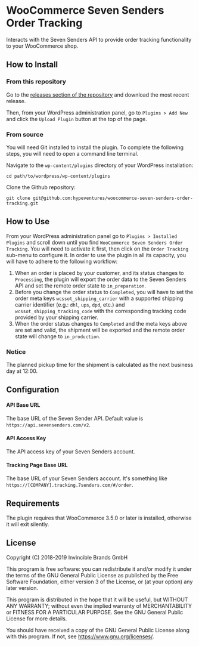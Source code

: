 # WooCommerce Seven Senders Order Tracking
Interacts with the Seven Senders API to provide order tracking functionality to your WooCommerce shop.

## How to Install
### From this repository
Go to the [releases section of the repository](https://github.com/hypeventures/woocommerce-seven-senders-order-tracking/releases) and download the most recent release.

Then, from your WordPress administration panel, go to `Plugins > Add New` and click the `Upload Plugin` button at the top of the page.

### From source
You will need Git installed to install the plugin. To complete the following steps, you will need to open a command line terminal.

Navigate to the `wp-content/plugins` directory of your WordPress installation:

`cd path/to/wordpress/wp-content/plugins`

Clone the Github repository:

`git clone git@github.com:hypeventures/woocommerce-seven-senders-order-tracking.git`

## How to Use
From your WordPress administration panel go to `Plugins > Installed Plugins` and scroll down until you find `WooCommerce Seven Senders Order Tracking`. You will need to activate it first, then click on the `Order Tracking` sub-menu to configure it. In order to use the plugin in all its capacity, you will have to adhere to the following workflow:

1. When an order is placed by your customer, and its status changes to `Processing`, the plugin will export the order data to the Seven Senders API and set the remote order state to `in_preparation`.
2. Before you change the order status to `Completed`, you will have to set the order meta keys `wcssot_shipping_carrier` with a supported shipping carrier identifier (e.g.: `dhl`, `ups`, `dpd`, etc.) and `wcssot_shipping_tracking_code` with the corresponding tracking code provided by your shipping carrier.
3. When the order status changes to `Completed` and the meta keys above are set and valid, the shipment will be exported and the remote order state will change to `in_production`.

### Notice
The planned pickup time for the shipment is calculated as the next business day at 12:00.

## Configuration
#### API Base URL
The base URL of the Seven Sender API. Default value is `https://api.sevensenders.com/v2`.

#### API Access Key
The API access key of your Seven Senders account.

#### Tracking Page Base URL
The base URL of your Seven Senders account. It's something like `https://[COMPANY].tracking.7senders.com/#/order`.

## Requirements
The plugin requires that WooCommerce 3.5.0 or later is installed, otherwise it will exit silently.

## License
Copyright (C) 2018-2019 Invincible Brands GmbH

This program is free software: you can redistribute it and/or modify
it under the terms of the GNU General Public License as published by
the Free Software Foundation, either version 3 of the License, or
(at your option) any later version.

This program is distributed in the hope that it will be useful,
but WITHOUT ANY WARRANTY; without even the implied warranty of
MERCHANTABILITY or FITNESS FOR A PARTICULAR PURPOSE.  See the
GNU General Public License for more details.

You should have received a copy of the GNU General Public License
along with this program.  If not, see <https://www.gnu.org/licenses/>.